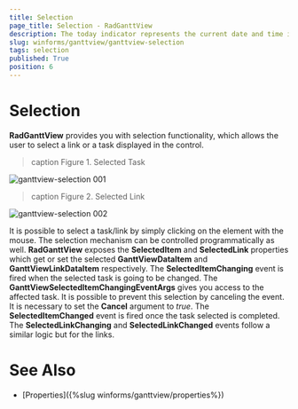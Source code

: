 ```yaml
---
title: Selection
page_title: Selection - RadGanttView
description: The today indicator represents the current date and time in the graphical view of RadGanttView.
slug: winforms/ganttview/ganttview-selection
tags: selection
published: True
position: 6 
---
```


# Selection
 
**RadGanttView** provides you with selection functionality, which allows the user to select a link or a task displayed in the control. 

>caption Figure 1. Selected Task

![ganttview-selection 001](images/ganttview-selection001.png)

>caption Figure 2. Selected Link

![ganttview-selection 002](images/ganttview-selection002.png)

It is possible to select a task/link by simply clicking on the element with the mouse. The selection mechanism can be controlled programmatically as well. **RadGanttView** exposes the **SelectedItem** and **SelectedLink** properties which get or set the selected **GanttViewDataItem** and **GanttViewLinkDataItem** respectively. The **SelectedItemChanging** event is fired when the selected task is going to be changed. The **GanttViewSelectedItemChangingEventArgs** gives you access to the affected task. It is possible to prevent this selection by canceling the event. It is necessary to set the **Cancel** argument to *true*. The **SelectedItemChanged** event is fired once the task selected is completed. The **SelectedLinkChanging** and **SelectedLinkChanged** events follow a similar logic but for the links. 


# See Also

* [Properties]({%slug winforms/ganttview/properties%})

